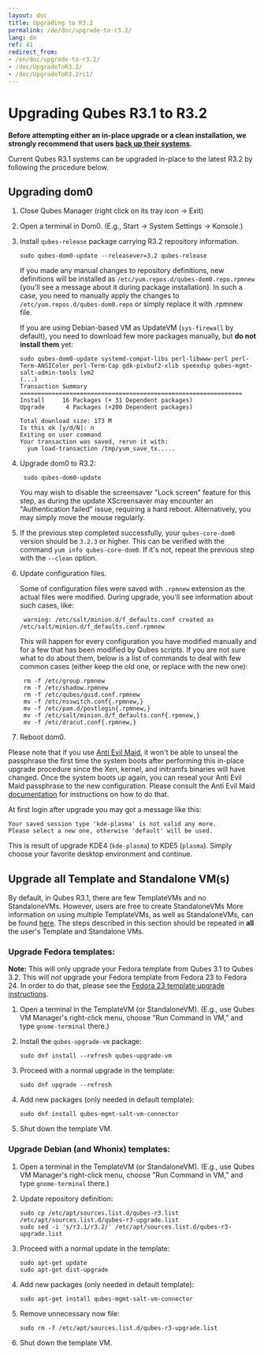 ```yaml
---
layout: doc
title: Upgrading to R3.2
permalink: /de/doc/upgrade-to-r3.2/
lang: de
ref: 41
redirect_from:
- /en/doc/upgrade-to-r3.2/
- /doc/UpgradeToR3.2/
- /doc/UpgradeToR3.2rc1/
---
```


Upgrading Qubes R3.1 to R3.2
======================================

**Before attempting either an in-place upgrade or a clean installation, we
strongly recommend that users [back up their systems](/de/doc/backup-restore/).**

Current Qubes R3.1 systems can be upgraded in-place to the latest R3.2
by following the procedure below.

Upgrading dom0
--------------

1.  Close Qubes Manager (right click on its tray icon -\> Exit)

2.  Open a terminal in Dom0. (E.g., Start -\> System Settings -\> Konsole.)

3.  Install `qubes-release` package carrying R3.2 repository information.

        sudo qubes-dom0-update --releasever=3.2 qubes-release

    If you made any manual changes to repository definitions, new definitions
    will be installed as `/etc/yum.repos.d/qubes-dom0.repo.rpmnew` (you'll see
    a message about it during package installation). In such a case, you need
    to manually apply the changes to `/etc/yum.repos.d/qubes-dom0.repo` or
    simply replace it with .rpmnew file.

    If you are using Debian-based VM as UpdateVM (`sys-firewall` by default),
    you need to download few more packages manually, but **do not install
    them** yet:

        sudo qubes-dom0-update systemd-compat-libs perl-libwww-perl perl-Term-ANSIColor perl-Term-Cap gdk-pixbuf2-xlib speexdsp qubes-mgmt-salt-admin-tools lvm2
        (...)
        Transaction Summary
        ===============================================================
        Install     16 Packages (+ 31 Dependent packages)
        Upgrade      4 Packages (+200 Dependent packages)
        
        Total download size: 173 M
        Is this ok [y/d/N]: n
        Exiting on user command
        Your transaction was saved, rerun it with:
          yum load-transaction /tmp/yum_save_tx.....

4. Upgrade dom0 to R3.2:

        sudo qubes-dom0-update
        
    You may wish to disable the screensaver "Lock screen" feature for this step, as
    during the update XScreensaver may encounter an "Authentication failed" issue,
    requiring a hard reboot. Alternatively, you may simply move the mouse regularly.
    
5.  If the previous step completed successfully, your `qubes-core-dom0` version
    should be `3.2.3` or higher. This can be verified with the command `yum info
    qubes-core-dom0`. If it's not, repeat the previous step with the `--clean` option.

6. Update configuration files.

    Some of configuration files were saved with `.rpmnew` extension as the
    actual files were modified. During upgrade, you'll see information about
    such cases, like:

        warning: /etc/salt/minion.d/f_defaults.conf created as /etc/salt/minion.d/f_defaults.conf.rpmnew

    This will happen for every configuration you have modified manually and for
    a few that has been modified by Qubes scripts. If you are not sure what to
    do about them, below is a list of commands to deal with few common cases
    (either keep the old one, or replace with the new one):

        rm -f /etc/group.rpmnew
        rm -f /etc/shadow.rpmnew
        rm -f /etc/qubes/guid.conf.rpmnew
        mv -f /etc/nsswitch.conf{.rpmnew,}
        mv -f /etc/pam.d/postlogin{.rpmnew,}
        mv -f /etc/salt/minion.d/f_defaults.conf{.rpmnew,}
        mv -f /etc/dracut.conf{.rpmnew,}

7.  Reboot dom0.
    
Please note that if you use [Anti Evil Maid](/de/doc/anti-evil-maid), it won't be
able to unseal the passphrase the first time the system boots after performing
this in-place upgrade procedure since the Xen, kernel, and initramfs binaries
will have changed. Once the system boots up again, you can reseal your Anti Evil
Maid passphrase to the new configuration. Please consult the Anti Evil Maid
[documentation](/de/doc/anti-evil-maid) for instructions on how to do that.

At first login after upgrade you may got a message like this:

    Your saved session type 'kde-plasma' is not valid any more.
    Please select a new one, otherwise 'default' will be used.

This is result of upgrade KDE4 (`kde-plasma`) to KDE5 (`plasma`). Simply choose
your favorite desktop environment and continue.


Upgrade all Template and Standalone VM(s)
-----------------------------------------

By default, in Qubes R3.1, there are few TemplateVMs and no StandaloneVMs.
However, users are free to create StandaloneVMs More information on using
multiple TemplateVMs, as well as StandaloneVMs, can be found
[here](/de/doc/software-update-vm/). The steps described in this section should be
repeated in **all** the user's Template and Standalone VMs.


### Upgrade Fedora templates: ###

**Note:** This will only upgrade your Fedora template from Qubes 3.1 to Qubes
3.2. This will *not* upgrade your Fedora template from Fedora 23 to Fedora 24.
In order to do that, please see the
[Fedora 23 template upgrade instructions](/de/doc/templates/fedora/#upgrading).

1.  Open a terminal in the TemplateVM (or StandaloneVM). (E.g., use Qubes VM
    Manager's right-click menu, choose "Run Command in VM," and type
    `gnome-terminal` there.)

2.  Install the `qubes-upgrade-vm` package:

        sudo dnf install --refresh qubes-upgrade-vm

3.  Proceed with a normal upgrade in the template:

        sudo dnf upgrade --refresh

4.  Add new packages (only needed in default template):

        sudo dnf install qubes-mgmt-salt-vm-connector

5.  Shut down the template VM.


### Upgrade Debian (and Whonix) templates: ###

1.  Open a terminal in the TemplateVM (or StandaloneVM). (E.g., use Qubes VM
    Manager's right-click menu, choose "Run Command in VM," and type
    `gnome-terminal` there.)

2.  Update repository definition:

        sudo cp /etc/apt/sources.list.d/qubes-r3.list /etc/apt/sources.list.d/qubes-r3-upgrade.list
        sudo sed -i 's/r3.1/r3.2/' /etc/apt/sources.list.d/qubes-r3-upgrade.list

3.  Proceed with a normal update in the template:

        sudo apt-get update
        sudo apt-get dist-upgrade

4.  Add new packages (only needed in default template):

        sudo apt-get install qubes-mgmt-salt-vm-connector

5.  Remove unnecessary now file:

        sudo rm -f /etc/apt/sources.list.d/qubes-r3-upgrade.list

6.  Shut down the template VM.


